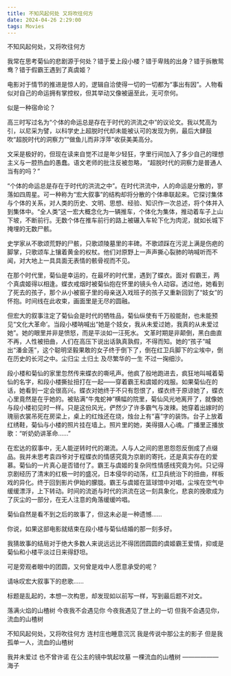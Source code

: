 ```yaml
---
title: 不知风起何处 又将吹往何方
date: 2024-04-26 2:29:00
tags: Movies
---
```


不知风起何处，又将吹往何方

我常在思考菊仙的悲剧源于何处？错于爱上段小楼？错于卑贱的出身？错于拆散鸳鸯？错于假霸王遇到了真虞姬？

电影对于情节的推进是惊人的，逻辑自洽使得一切的一切都为“事出有因”。人物看似对自己的命运拥有掌控权，但其举动又像被逼至此，无可奈何。

似是一种宿命论？

高三时写过名为“个体的命运总是存在于时代的洪流之中”的议论文。我以梵高为引，以尼采为譬，以科学史上超脱时代却未能被认可的发现为例，最后大肆鼓吹“超脱时代的洞察力”“做鱼儿而非浮萍”收获美美高分。

文采是极好的，但现在读来自觉不过是年少轻狂，字里行间加入了多少自己的理想主义与一腔热血的愚蠢。语文老师的批注反被忽略， “超脱时代的洞察力是普通人当有的吗？”

“个体的命运总是存在于时代的洪流之中”。在时代洪流中，人的命运是分散的，寥落如四周星。可一种称为“宏大叙事”的结构却将分散的个体串联起来。它探讨集体与个体的关系，对人类的历史、文明、思想、经验、知识作一次总述，将个体并入到集体中。“全人类”这一宏大概念化为一辆推车，个体化为集体，推动着车子上山下坡，不断前行。无数个体在推车前行的路上被碾入车轮下化为肉泥，就如长城下掩埋的无数尸骸。

史学家从不歌颂荒野的尸骸，只歌颂陵墓里的丰碑。不歌颂踩在污泥上满是伤疤的脚掌，只歌颂车上镶着黄金的权杖。他们对原野上一声声撕心裂肺的呐喊听而不闻，对大地上一具具面无表情的骸骨视而不见。

在那个时代里，菊仙是幸运的，在最坏的时代里，遇到了蝶衣。面对 假霸王，两个真虞姬得以相逢。蝶衣戒烟时被菊仙抱在怀里的镜头令人动容。透过他，她看到了死去的孩子，那个从小被窑子里的母亲送入戏班子的孩子又重新回到了“妓女”的怀抱。时间线在此收束，画面里是无尽的圆融。

但宏大的叙事注定了菊仙会是时代的牺牲品，菊仙纵使有千万般能耐，也未能预见“文化大革命’。当段小楼呐喊出“她是个妓女，我从未爱过她，我真的从未爱过她”。她的眼里并非是愤怒，而是平淡如一汪死水。 文革时期是非颠倒，黑白曲直不再，人性被扭曲，人们在高压下说出话孰真孰假，不得而知。她的“孩子”喊出“潘金莲”，这个聪明坚毅果敢的女子终于倒下了，倒在红卫兵脚下的尘埃中，倒在历史的长河之中。尘归尘 土归土 及尽繁华的一生 不过一掬细沙。

段小楼和菊仙的家里忽然传来蝶衣的嘶吼声。他疯了般地跑进去，疯狂地叫喊着菊仙的名字，和段小楼撕扯扭打在一起——穿着霸王和虞姬的戏服。如果菊仙在的话，她看到一定会很高兴。蝶衣对她终于不只有怨恨了，蝶衣终于原谅她了，蝶衣心里竟然是在乎她的。被贴满“牛鬼蛇神”横幅的院里，菊仙风光地离开了，就像她与段小楼初见时一样。只是这份风光，俨然少了许多霸气与泼辣。她穿着出嫁时的瑰丽衣裳吊死在房梁上，桌上的红烛还在烧，烛台上有“喜”字的装饰。台子上放着红绣鞋，菊仙与小楼的照片挂在墙上。照片里的她，美得摄人心魂。广播里正播放歌：“听奶奶讲革命……”

在宏达的叙事中，无人能逆转时代的潮流。人与人之间的恩恩怨怨反倒成了点缀品。我并未思考袁四爷对于程蝶衣的情感究竟为京剧的寄托，还是真实存在的爱慕。菊仙的一片真心是否错付了。霸王与虞姬的复杂同性情感线究竟为何。只记得京剧经历了清末的红极一时的盛况，日本侵华的动荡，红卫兵统治下的扭曲，样板戏的异化。终于回到影片伊始的朦胧。霸王与虞姬在篮球馆中对唱，尘埃在空气中缓缓漂浮，上下转动。时间的流逝与时代的洪流在这一刻具象化，悲哀的挽歌成为了灰尘的一部分，在无人注意的角落缓缓吟唱。

菊仙自然是看不到之后的故事了，但这未必是一种遗憾……

你说，如果这部电影就结束在段小楼与菊仙结婚的那一刻多好。

我猜故事的结局对于绝大多数人来说远远比不得团团圆圆的虞姬霸王爱情，抑或是菊仙和小楼平淡过日来得舒坦。

可是旁观者眼中的团圆，又何曾是戏中人愿意承受的呢？

请咏叹宏大叙事下的悲歌……

标题是乱起的，本想一次构思，却发现如以前写一样，写到最后题不对文。

落满火焰的山楂树
今夜我不会遇见你
今夜我遇见了世上的一切
但我不会遇见你，流血的山楂树

不知风起何处，又将吹往何方
连村庄也睡意沉沉
我是传说中那公主的影子
但是我孤单一人，流血的山楂树

我并未爱过
也不曾许诺
在公主的镜中筑起坟墓
一棵流血的山楂树
——————海子